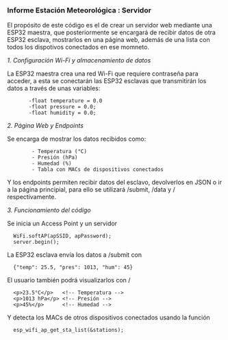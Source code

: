 ### Informe Estación Meteorológica : Servidor


El propósito de este código es el de crear un servidor web mediante una ESP32 maestra, que posteriormente se encargará de recibir datos de otra ESP32 esclava, mostrarlos en una página web, además de una lista con todos los dispotivos conectados en ese momneto.

*1. Configuración Wi-Fi y almacenamiento de datos*

La ESP32 maestra crea una red Wi-Fi que requiere contraseña para acceder, a esta se conectarán las ESP32 esclavas que transmitirán los datos a través de unas variables: 

           -float temperature = 0.0
           -float pressure = 0.0;
           -float humidity = 0.0;

*2. Página Web y Endpoints*

Se encarga de mostrar los datos recibidos como:

            - Temperatura (°C)
            - Presión (hPa)
            - Humedad (%)
            - Tabla con MACs de dispositivos conectados

Y los endpoints permiten recibir datos del esclavo, devolverlos en JSON o ir a la página principial, para ello se utilizará /submit,
/data y / respectivamente.

*3. Funcionamiento del código*

Se inicia un Access Point y un servidor
  ```
    WiFi.softAP(apSSID, apPassword);
    server.begin();
  ```

La ESP32 esclava envía los datos a /submit con 
  ```
    {"temp": 25.5, "pres": 1013, "hum": 45}
  ```

El usuario también podrá visualizarlos con /
  ```
    <p>23.5°C</p>   <!-- Temperatura -->
    <p>1013 hPa</p> <!-- Presión -->
    <p>45%</p>      <!-- Humedad -->
  ```

Y detecta los MACs de otros dispositivos conectados usando la función
  ```
    esp_wifi_ap_get_sta_list(&stations);
  ```